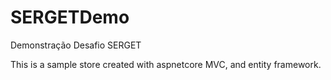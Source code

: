 # SERGETDemo
Demonstração Desafio SERGET

This is a sample store created with aspnetcore MVC, and entity framework.
